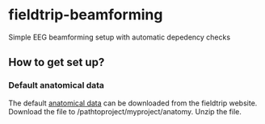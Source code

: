 # fieldtrip-beamforming
Simple EEG beamforming setup with automatic depedency checks

## How to get set up?

### Default anatomical data

The default [anatomical data](ftp://ftp.fieldtriptoolbox.org/pub/fieldtrip/tutorial/Subject01.zip) can be downloaded from the fieldtrip website. Download the file to /pathtoproject/myproject/anatomy. Unzip the file.


